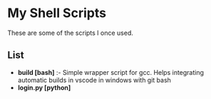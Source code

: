 # My Shell Scripts
These are some of the scripts I once used.

## List
- **build [bash]** :- Simple wrapper script for gcc. Helps integrating automatic builds in vscode in windows with git bash
- **login.py [python]**

